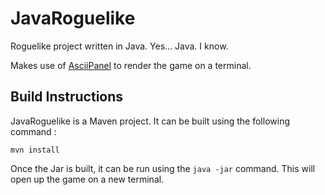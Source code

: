 # JavaRoguelike
Roguelike project written in Java. Yes... Java. I know.

Makes use of [AsciiPanel](https://github.com/trystan/AsciiPanel) to render the game on a terminal.

## Build Instructions

JavaRoguelike is a Maven project. It can be built using the following command :

```
mvn install
```

Once the Jar is built, it can be run using the `java -jar` command. This will open up the game on a
new terminal.
